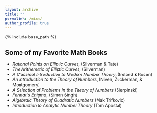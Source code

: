 ```yaml
---
layout: archive
title: ""
permalink: /misc/
author_profile: true
---
```


{% include base_path %}

## Some of my Favorite Math Books
 * _Rational Points on Elliptic Curves_, (Silverman & Tate)
 * _The Arithemetic of Elliptic Curves_, (Silverman)
 * _A Classical Introduction to Modern Number Theory_, (Ireland & Rosen)
 * _An Introduction to the Theory of Numbers_, (Niven, Zuckerman, & Montgomery)
 * _A Selection of Problems in the Theory of Numbers_ (Sierpinski)
 * _Fermat's Enigma_, (Simon Singh)
 * _Algebraic Theory of Quadratic Numbers_ (Mak Trifkovic)
 * _Introduction to Analytic Number Theory_ (Tom Apostal)

